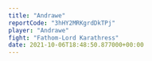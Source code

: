 ```yaml
---
title: "Andrawe"
reportCode: "3hHY2MRKgrdDkTPj"
player: "Andrawe"
fight: "Fathom-Lord Karathress"
date: 2021-10-06T18:48:50.877000+00:00
---
```

